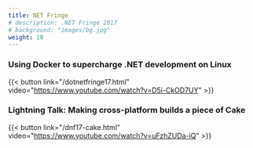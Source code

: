 ```yaml
---
title: NET Fringe
# description: .NET Fringe 2017
# background: "images/bg.jpg"
weight: 10
---
```


### Using Docker to supercharge .NET development on Linux

{{< button link="/dotnetfringe17.html" video="https://www.youtube.com/watch?v=D5i-CkOD7UY" >}}

### Lightning Talk: Making cross-platform builds a piece of Cake

{{< button link="/dnf17-cake.html" video="https://www.youtube.com/watch?v=uFzhZUDa-iQ" >}}
